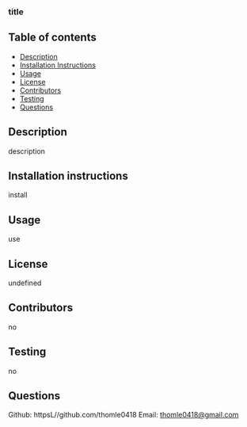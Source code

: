 <div></div>
  <h3>title</h3>
  
  ## Table of contents
  * [Description](#description)
  * [Installation Instructions](#installation-instructions)
  * [Usage](#usage)
  * [License](#license)
  * [Contributors](#contributors)
  * [Testing](#testing)
  * [Questions](#questions)
  

  ## Description
  description

  ## Installation instructions
  install 

  ## Usage
  use

  ## License

  undefined

## Contributors
no

## Testing 
no

## Questions 
Github: httpsL//github.com/thomle0418
Email: thomle0418@gmail.com
